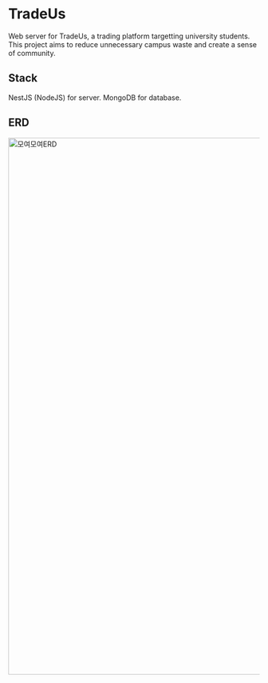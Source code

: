 # TradeUs

Web server for TradeUs, a trading platform targetting university students. This project aims to reduce unnecessary campus waste and create a sense of community.

## Stack
NestJS (NodeJS) for server. MongoDB for database.

## ERD
<img width="1074" alt="모여모여ERD" src="https://user-images.githubusercontent.com/90667275/188251859-330a73d0-9510-435e-b926-1ad89cc40fa3.png">
